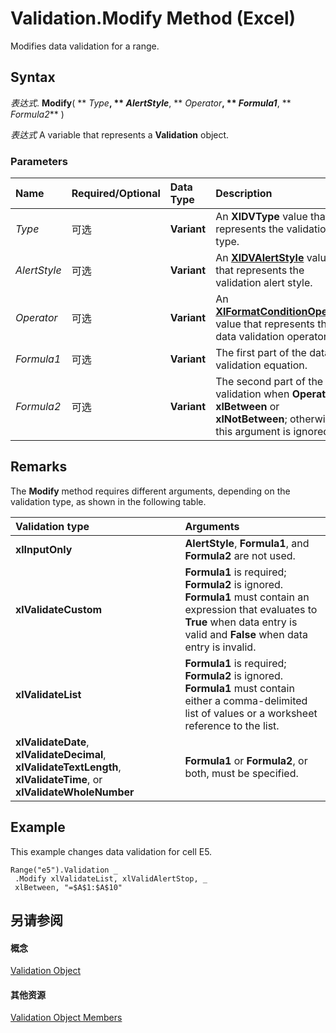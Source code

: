 
# Validation.Modify Method (Excel)

Modifies data validation for a range.


## Syntax

 _表达式_. **Modify**( ** _Type_**, ** _AlertStyle_**, ** _Operator_**, ** _Formula1_**, ** _Formula2_** )

 _表达式_ A variable that represents a **Validation** object.


### Parameters



|**Name**|**Required/Optional**|**Data Type**|**Description**|
|:-----|:-----|:-----|:-----|
| _Type_|可选|**Variant**|An  **XlDVType** value that represents the validation type.|
| _AlertStyle_|可选|**Variant**|An  **[XlDVAlertStyle](fd64927c-fc34-1561-4f6a-378ecfb7a7c9.md)** value that represents the validation alert style.|
| _Operator_|可选|**Variant**|An  **[XlFormatConditionOperator](f395f440-0870-513d-a1ae-0a15262f1a7a.md)** value that represents the data validation operator.|
| _Formula1_|可选|**Variant**|The first part of the data validation equation.|
| _Formula2_|可选|**Variant**|The second part of the data validation when  **Operator** is **xlBetween** or **xlNotBetween**; otherwise, this argument is ignored.|

## Remarks

The  **Modify** method requires different arguments, depending on the validation type, as shown in the following table.



|**Validation type**|**Arguments**|
|:-----|:-----|
|**xlInputOnly**|**AlertStyle**, **Formula1**, and **Formula2** are not used.|
|**xlValidateCustom**|**Formula1** is required; **Formula2** is ignored. **Formula1** must contain an expression that evaluates to **True** when data entry is valid and **False** when data entry is invalid.|
|**xlValidateList**|**Formula1** is required; **Formula2** is ignored. **Formula1** must contain either a comma-delimited list of values or a worksheet reference to the list.|
|**xlValidateDate**, **xlValidateDecimal**, **xlValidateTextLength**, **xlValidateTime**, or **xlValidateWholeNumber**|**Formula1** or **Formula2**, or both, must be specified.|

## Example

This example changes data validation for cell E5.


```
Range("e5").Validation _ 
 .Modify xlValidateList, xlValidAlertStop, _ 
 xlBetween, "=$A$1:$A$10"
```


## 另请参阅


#### 概念


[Validation Object](59d29d1e-92d3-373e-04d0-0d7fe97e1878.md)
#### 其他资源


[Validation Object Members](http://msdn.microsoft.com/library/2f215790-17f9-5bc7-683c-0ec7a610f1dc%28Office.15%29.aspx)
